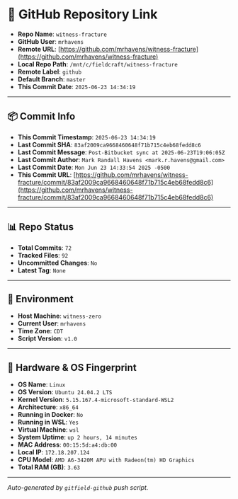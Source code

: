 # 🔗 GitHub Repository Link

- **Repo Name**: `witness-fracture`
- **GitHub User**: `mrhavens`
- **Remote URL**: [https://github.com/mrhavens/witness-fracture](https://github.com/mrhavens/witness-fracture)
- **Local Repo Path**: `/mnt/c/fieldcraft/witness-fracture`
- **Remote Label**: `github`
- **Default Branch**: `master`
- **This Commit Date**: `2025-06-23 14:34:19`

---

## 📦 Commit Info

- **This Commit Timestamp**: `2025-06-23 14:34:19`
- **Last Commit SHA**: `83af2009ca9668460648f71b715c4eb68fedd8c6`
- **Last Commit Message**: `Post-Bitbucket sync at 2025-06-23T19:06:05Z`
- **Last Commit Author**: `Mark Randall Havens <mark.r.havens@gmail.com>`
- **Last Commit Date**: `Mon Jun 23 14:33:54 2025 -0500`
- **This Commit URL**: [https://github.com/mrhavens/witness-fracture/commit/83af2009ca9668460648f71b715c4eb68fedd8c6](https://github.com/mrhavens/witness-fracture/commit/83af2009ca9668460648f71b715c4eb68fedd8c6)

---

## 📊 Repo Status

- **Total Commits**: `72`
- **Tracked Files**: `92`
- **Uncommitted Changes**: `No`
- **Latest Tag**: `None`

---

## 🧭 Environment

- **Host Machine**: `witness-zero`
- **Current User**: `mrhavens`
- **Time Zone**: `CDT`
- **Script Version**: `v1.0`

---

## 🧬 Hardware & OS Fingerprint

- **OS Name**: `Linux`
- **OS Version**: `Ubuntu 24.04.2 LTS`
- **Kernel Version**: `5.15.167.4-microsoft-standard-WSL2`
- **Architecture**: `x86_64`
- **Running in Docker**: `No`
- **Running in WSL**: `Yes`
- **Virtual Machine**: `wsl`
- **System Uptime**: `up 2 hours, 14 minutes`
- **MAC Address**: `00:15:5d:a4:db:00`
- **Local IP**: `172.18.207.124`
- **CPU Model**: `AMD A6-3420M APU with Radeon(tm) HD Graphics`
- **Total RAM (GB)**: `3.63`

---

_Auto-generated by `gitfield-github` push script._
